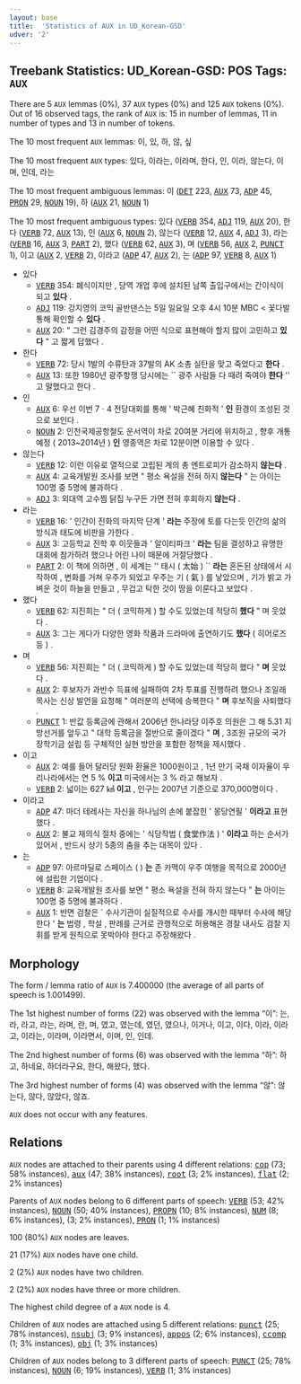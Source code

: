 ```yaml
---
layout: base
title:  'Statistics of AUX in UD_Korean-GSD'
udver: '2'
---
```


## Treebank Statistics: UD_Korean-GSD: POS Tags: `AUX`

There are 5 `AUX` lemmas (0%), 37 `AUX` types (0%) and 125 `AUX` tokens (0%).
Out of 16 observed tags, the rank of `AUX` is: 15 in number of lemmas, 11 in number of types and 13 in number of tokens.

The 10 most frequent `AUX` lemmas: 이, 있, 하, 않, 싶

The 10 most frequent `AUX` types:  있다, 이라는, 이라며, 한다, 인, 이라, 않는다, 이며, 인데, 라는

The 10 most frequent ambiguous lemmas: 이 (<tt><a href="ko_gsd-pos-DET.html">DET</a></tt> 223, <tt><a href="ko_gsd-pos-AUX.html">AUX</a></tt> 73, <tt><a href="ko_gsd-pos-ADP.html">ADP</a></tt> 45, <tt><a href="ko_gsd-pos-PRON.html">PRON</a></tt> 29, <tt><a href="ko_gsd-pos-NOUN.html">NOUN</a></tt> 19), 하 (<tt><a href="ko_gsd-pos-AUX.html">AUX</a></tt> 21, <tt><a href="ko_gsd-pos-NOUN.html">NOUN</a></tt> 1)

The 10 most frequent ambiguous types:  있다 (<tt><a href="ko_gsd-pos-VERB.html">VERB</a></tt> 354, <tt><a href="ko_gsd-pos-ADJ.html">ADJ</a></tt> 119, <tt><a href="ko_gsd-pos-AUX.html">AUX</a></tt> 20), 한다 (<tt><a href="ko_gsd-pos-VERB.html">VERB</a></tt> 72, <tt><a href="ko_gsd-pos-AUX.html">AUX</a></tt> 13), 인 (<tt><a href="ko_gsd-pos-AUX.html">AUX</a></tt> 6, <tt><a href="ko_gsd-pos-NOUN.html">NOUN</a></tt> 2), 않는다 (<tt><a href="ko_gsd-pos-VERB.html">VERB</a></tt> 12, <tt><a href="ko_gsd-pos-AUX.html">AUX</a></tt> 4, <tt><a href="ko_gsd-pos-ADJ.html">ADJ</a></tt> 3), 라는 (<tt><a href="ko_gsd-pos-VERB.html">VERB</a></tt> 16, <tt><a href="ko_gsd-pos-AUX.html">AUX</a></tt> 3, <tt><a href="ko_gsd-pos-PART.html">PART</a></tt> 2), 했다 (<tt><a href="ko_gsd-pos-VERB.html">VERB</a></tt> 62, <tt><a href="ko_gsd-pos-AUX.html">AUX</a></tt> 3), 며 (<tt><a href="ko_gsd-pos-VERB.html">VERB</a></tt> 56, <tt><a href="ko_gsd-pos-AUX.html">AUX</a></tt> 2, <tt><a href="ko_gsd-pos-PUNCT.html">PUNCT</a></tt> 1), 이고 (<tt><a href="ko_gsd-pos-AUX.html">AUX</a></tt> 2, <tt><a href="ko_gsd-pos-VERB.html">VERB</a></tt> 2), 이라고 (<tt><a href="ko_gsd-pos-ADP.html">ADP</a></tt> 47, <tt><a href="ko_gsd-pos-AUX.html">AUX</a></tt> 2), 는 (<tt><a href="ko_gsd-pos-ADP.html">ADP</a></tt> 97, <tt><a href="ko_gsd-pos-VERB.html">VERB</a></tt> 8, <tt><a href="ko_gsd-pos-AUX.html">AUX</a></tt> 1)


* 있다
  * <tt><a href="ko_gsd-pos-VERB.html">VERB</a></tt> 354: 폐식이지만 , 당역 개업 후에 설치된 남쪽 출입구에서는 간이식이 되고 <b>있다</b> .
  * <tt><a href="ko_gsd-pos-ADJ.html">ADJ</a></tt> 119: 강지영의 코믹 골반댄스는 5일 일요일 오후 4시 10분 MBC < 꽃다발 통해 확인할 수 <b>있다</b> .
  * <tt><a href="ko_gsd-pos-AUX.html">AUX</a></tt> 20: " 그런 김경주의 감정을 어떤 식으로 표현해야 할지 많이 고민하고 <b>있다</b> " 고 짧게 답했다 .
* 한다
  * <tt><a href="ko_gsd-pos-VERB.html">VERB</a></tt> 72: 당시 1발의 수류탄과 37발의 AK 소총 실탄을 맞고 죽었다고 <b>한다</b> .
  * <tt><a href="ko_gsd-pos-AUX.html">AUX</a></tt> 13: 또한 1980년 광주항쟁 당시에는 `` 광주 사람들 다 때려 죽여야 <b>한다</b> '' 고 말했다고 한다 .
* 인
  * <tt><a href="ko_gsd-pos-AUX.html">AUX</a></tt> 6: 우선 이번 7ㆍ4 전당대회를 통해 ' 박근혜 친화적 ' <b>인</b> 환경이 조성된 것으로 보인다 .
  * <tt><a href="ko_gsd-pos-NOUN.html">NOUN</a></tt> 2: 인천국제공항철도 운서역이 차로 20여분 거리에 위치하고 , 향후 개통 예정 ( 2013~2014년 ) <b>인</b> 영종역은 차로 12분이면 이용할 수 있다 .
* 않는다
  * <tt><a href="ko_gsd-pos-VERB.html">VERB</a></tt> 12: 이런 이유로 열적으로 고립된 계의 총 엔트로피가 감소하지 <b>않는다</b> .
  * <tt><a href="ko_gsd-pos-AUX.html">AUX</a></tt> 4: 교육개발원 조사를 보면 " 평소 욕설을 전혀 하지 <b>않는다</b> " 는 아이는 100명 중 5명에 불과하다 .
  * <tt><a href="ko_gsd-pos-ADJ.html">ADJ</a></tt> 3: 외대역 고수찜 닭집 누구든 가면 전혀 후회하지 <b>않는다</b> .
* 라는
  * <tt><a href="ko_gsd-pos-VERB.html">VERB</a></tt> 16: ' 인간이 진화의 마지막 단계 ' <b>라는</b> 주장에 토를 다는듯 인간의 삶의 방식과 태도에 비판을 가한다 .
  * <tt><a href="ko_gsd-pos-AUX.html">AUX</a></tt> 3: 고등학교 진학 후 이웃들과 ' 알이티파크 ' <b>라는</b> 팀을 결성하고 유명한 대회에 참가하려 했으나 어린 나이 때문에 거절당했다 .
  * <tt><a href="ko_gsd-pos-PART.html">PART</a></tt> 2: 이 책에 의하면 , 이 세계는 '' 태시 ( 太始 ) `` <b>라는</b> 혼돈된 상태에서 시작하여 , 변화를 거쳐 우주가 되었고 우주는 기 ( 氣 ) 를 낳았으며 , 기가 밝고 가벼운 것이 하늘을 만들고 , 무겁고 탁한 것이 땅을 이룬다고 보았다 .
* 했다
  * <tt><a href="ko_gsd-pos-VERB.html">VERB</a></tt> 62: 지진희는 " 더 ( 코믹하게 ) 할 수도 있었는데 적당히 <b>했다</b> " 며 웃었다 .
  * <tt><a href="ko_gsd-pos-AUX.html">AUX</a></tt> 3: 그는 게다가 다양한 영화 작품과 드라마에 출연하기도 <b>했다</b> ( 히어로즈 등 ) .
* 며
  * <tt><a href="ko_gsd-pos-VERB.html">VERB</a></tt> 56: 지진희는 " 더 ( 코믹하게 ) 할 수도 있었는데 적당히 했다 " <b>며</b> 웃었다 .
  * <tt><a href="ko_gsd-pos-AUX.html">AUX</a></tt> 2: 후보자가 과반수 득표에 실패하여 2차 투표를 진행하려 했으나 조일래 목사는 신상 발언을 요청해 " 여러분의 선택에 승복한다 " <b>며</b> 후보직을 사퇴했다 .
  * <tt><a href="ko_gsd-pos-PUNCT.html">PUNCT</a></tt> 1: 반값 등록금에 관해서 2006년 한나라당 이주호 의원은 그 해 5.31 지방선거를 앞두고 " 대학 등록금을 절반으로 줄이겠다 " <b>며</b> , 3조원 규모의 국가장학기금 설립 등 구체적인 실현 방안을 포함한 정책을 제시했다 .
* 이고
  * <tt><a href="ko_gsd-pos-AUX.html">AUX</a></tt> 2: 예를 들어 달러당 원화 환율은 1000원이고 , 1년 만기 국채 이자율이 우리나라에서는 연 5 % <b>이고</b> 미국에서는 3 % 라고 해보자 .
  * <tt><a href="ko_gsd-pos-VERB.html">VERB</a></tt> 2: 넓이는 627 ㎢ <b>이고</b> , 인구는 2007년 기준으로 370,000명이다 .
* 이라고
  * <tt><a href="ko_gsd-pos-ADP.html">ADP</a></tt> 47: 마더 테레사는 자신을 하나님의 손에 붙잡힌 ' 몽당연필 ' <b>이라고</b> 표현했다 .
  * <tt><a href="ko_gsd-pos-AUX.html">AUX</a></tt> 2: 불교 재의식 절차 중에는 ' 식당작법 ( 食堂作法 ) ' <b>이라고</b> 하는 순서가 있어서 , 반드시 상기 5종의 춤을 추는 대목이 있다 .
* 는
  * <tt><a href="ko_gsd-pos-ADP.html">ADP</a></tt> 97: 아르마딜로 스페이스 ( ) <b>는</b> 존 카맥이 우주 여행을 목적으로 2000년에 설립한 기업이다 .
  * <tt><a href="ko_gsd-pos-VERB.html">VERB</a></tt> 8: 교육개발원 조사를 보면 " 평소 욕설을 전혀 하지 않는다 " <b>는</b> 아이는 100명 중 5명에 불과하다 .
  * <tt><a href="ko_gsd-pos-AUX.html">AUX</a></tt> 1: 반면 검찰은 ` 수사기관이 실질적으로 수사를 개시한 때부터 수사에 해당한다 ' <b>는</b> 법령 , 학설 , 판례를 근거로 관행적으로 허용해온 경찰 내사도 검찰 지휘를 받게 원칙으로 못박아야 한다고 주장해왔다 .

## Morphology

The form / lemma ratio of `AUX` is 7.400000 (the average of all parts of speech is 1.001499).

The 1st highest number of forms (22) was observed with the lemma “이”: 는, 라, 라고, 라는, 라며, 란, 며, 였고, 였는데, 였던, 였으나, 이거나, 이고, 이다, 이라, 이라고, 이라는, 이라며, 이라면서, 이며, 인, 인데.

The 2nd highest number of forms (6) was observed with the lemma “하”: 하고, 하네요, 하더라구요, 한다, 해왔다, 했다.

The 3rd highest number of forms (4) was observed with the lemma “않”: 않는다, 않다, 않았다, 않죠.

`AUX` does not occur with any features.


## Relations

`AUX` nodes are attached to their parents using 4 different relations: <tt><a href="ko_gsd-dep-cop.html">cop</a></tt> (73; 58% instances), <tt><a href="ko_gsd-dep-aux.html">aux</a></tt> (47; 38% instances), <tt><a href="ko_gsd-dep-root.html">root</a></tt> (3; 2% instances), <tt><a href="ko_gsd-dep-flat.html">flat</a></tt> (2; 2% instances)

Parents of `AUX` nodes belong to 6 different parts of speech: <tt><a href="ko_gsd-pos-VERB.html">VERB</a></tt> (53; 42% instances), <tt><a href="ko_gsd-pos-NOUN.html">NOUN</a></tt> (50; 40% instances), <tt><a href="ko_gsd-pos-PROPN.html">PROPN</a></tt> (10; 8% instances), <tt><a href="ko_gsd-pos-NUM.html">NUM</a></tt> (8; 6% instances),  (3; 2% instances), <tt><a href="ko_gsd-pos-PRON.html">PRON</a></tt> (1; 1% instances)

100 (80%) `AUX` nodes are leaves.

21 (17%) `AUX` nodes have one child.

2 (2%) `AUX` nodes have two children.

2 (2%) `AUX` nodes have three or more children.

The highest child degree of a `AUX` node is 4.

Children of `AUX` nodes are attached using 5 different relations: <tt><a href="ko_gsd-dep-punct.html">punct</a></tt> (25; 78% instances), <tt><a href="ko_gsd-dep-nsubj.html">nsubj</a></tt> (3; 9% instances), <tt><a href="ko_gsd-dep-appos.html">appos</a></tt> (2; 6% instances), <tt><a href="ko_gsd-dep-ccomp.html">ccomp</a></tt> (1; 3% instances), <tt><a href="ko_gsd-dep-obj.html">obj</a></tt> (1; 3% instances)

Children of `AUX` nodes belong to 3 different parts of speech: <tt><a href="ko_gsd-pos-PUNCT.html">PUNCT</a></tt> (25; 78% instances), <tt><a href="ko_gsd-pos-NOUN.html">NOUN</a></tt> (6; 19% instances), <tt><a href="ko_gsd-pos-VERB.html">VERB</a></tt> (1; 3% instances)

